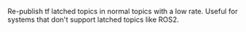 Re-publish tf latched topics in normal topics with a low rate. Useful for systems that don't support latched topics like ROS2.
